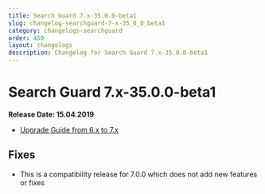 ```yaml
---
title: Search Guard 7.x-35.0.0-beta1
slug: changelog-searchguard-7-x-35_0_0_beta1
category: changelogs-searchguard
order: 450
layout: changelogs
description: Changelog for Search Guard 7.x-35.0.0-beta1
---
```


<!---
Copryight 2017-2019 floragunn GmbH
-->

# Search Guard 7.x-35.0.0-beta1

**Release Date: 15.04.2019**

* [Upgrade Guide from 6.x to 7.x](../_docs_installation/installation_upgrading_6_7.md)

## Fixes 

* This is a compatibility release for 7.0.0 which does not add new features or fixes